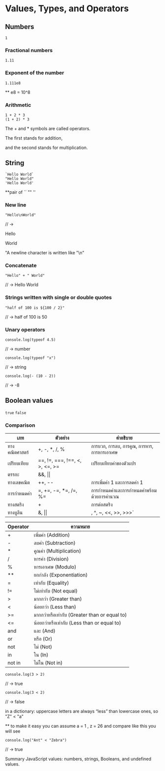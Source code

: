 # Values, Types, and Operators

## Numbers
`1`

### Fractional numbers
`1.11`

### Exponent of the number
`1.111e8`

** e8 = 10^8

### Arithmetic
```
1 + 2 * 3
(1 + 2) * 3
```

The + and * symbols are called operators. 

The first stands for addition, 

and the second stands for multiplication.

## String
```
`Hello World`    
"Hello World"
'Hello World' 
```

**pair of `` "" ''

### New line
`"Hello\nWorld"`

// →

Hello

World

"A newline character is written like \"\\n\"
### Concatenate

`"Hello" + " World"`

// → Hello World




### Strings written with single or double quotes 
`"half of 100 is ${100 / 2}"`

// → half of 100 is 50


### Unary operators
`console.log(typeof 4.5)`

// → number

`console.log(typeof "x")`

// → string

`console.log(- (10 - 2))`

// → -8

## Boolean values
`true` `false`

### Comparison

| เภท |	ตัวอย่าง |คำอธิบาย
|------|-------|------|
|ทางคณิตศาสตร์|	+, -, *, /, %	|การบวก, การลบ, การคูณ, การหาร, การหารเอาเศษ
|เปรียบเทียบ|	==, !=, ===, !==, <, >, <=, >=	|เปรียบเทียบค่าของตัวแปร
|ตรรกะ|	&&, \|\|	
|ทางเลขคณิต|	++, --	|การเพิ่มค่า 1 และการลดค่า 1
|การกำหนดค่า|	=, +=, -=, *=, /=, %=	|การกำหนดค่าและการกำหนดค่าพร้อมด้วยการคำนวณ
|ทางสตริง|	+	|การต่อสตริง
|ทางบูลีน|	&, \|\|	|, ^, ~, <<, >>, >>>`

<html>
<body>
<!--StartFragment-->

|Operator | ความหมาย|
|-- | --|
|+ | เพิ่มค่า (Addition)|
|- | ลบค่า (Subtraction)|
|* | คูณค่า (Multiplication)|
|/ | หารค่า (Division)|
|% | หารเอาเศษ (Modulo)|
|** | ยกกำลัง (Exponentiation)|
|= | เท่ากับ (Equality)|
|!= | ไม่เท่ากับ (Not equal)|
|> | มากกว่า (Greater than)|
|< | น้อยกว่า (Less than)|
|>= | มากกว่าหรือเท่ากับ (Greater than or equal to)|
|<= | น้อยกว่าหรือเท่ากับ (Less than or equal to)|
|and | และ (And)|
|or | หรือ (Or)|
|not | ไม่ (Not)|
|in | ใน (In)|
|not in | ไม่ใน (Not in)|

<!--EndFragment-->
</body>
</html>

`console.log(3 > 2)`

// → true

`console.log(3 < 2)`

// → false

in a dictionary: uppercase letters are always “less” than lowercase ones, so "Z" < "a"

** to make it easy you can assume a = 1 , z = 26 and compare like this you will see

`console.log("Ant" < "Zebra")`

// → true







Summary
JavaScript values: numbers, strings, Booleans, and undefined values.


